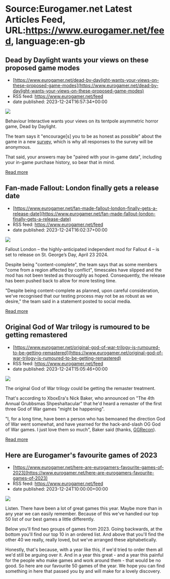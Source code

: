 # Source:Eurogamer.net Latest Articles Feed, URL:https://www.eurogamer.net/feed, language:en-gb

## Dead by Daylight wants your views on these proposed game modes
 - [https://www.eurogamer.net/dead-by-daylight-wants-your-views-on-these-proposed-game-modes](https://www.eurogamer.net/dead-by-daylight-wants-your-views-on-these-proposed-game-modes)
 - RSS feed: https://www.eurogamer.net/feed
 - date published: 2023-12-24T16:57:34+00:00

<img src="https://assetsio.reedpopcdn.com/chucky-dbd.png?width=1920&amp;height=1920&amp;fit=bounds&amp;quality=80&amp;format=jpg&amp;auto=webp" /> <p>Behaviour Interactive wants your views on its tentpole asymmetric horror game, Dead by Daylight.
</p><p>The team says it "encourage[s] you to be as honest as possible" about the game in a new <a href="https://dbd.game/3H0VSuN">survey</a>, which is why all responses to the survey will be anonymous.</p><p>That said, your answers may be "paired with your in-game data", including your in-game purchase history, so bear that in mind.
</p> <p><a href="https://www.eurogamer.net/dead-by-daylight-wants-your-views-on-these-proposed-game-modes">Read more</a></p>

## Fan-made Fallout: London finally gets a release date
 - [https://www.eurogamer.net/fan-made-fallout-london-finally-gets-a-release-date](https://www.eurogamer.net/fan-made-fallout-london-finally-gets-a-release-date)
 - RSS feed: https://www.eurogamer.net/feed
 - date published: 2023-12-24T16:02:37+00:00

<img src="https://assetsio.reedpopcdn.com/Screenshot-2023-12-24-at-15.59.23.png?width=1920&amp;height=1920&amp;fit=bounds&amp;quality=80&amp;format=jpg&amp;auto=webp" /> <p>Fallout London &ndash; the highly-anticipated independent mod for Fallout 4 &ndash; is set to release on St. George&rsquo;s Day, April 23 2024.
</p><p>Despite being "content-complete", the team says that as some members "come from a region affected by conflict", timescales have slipped and the mod has not been tested as thoroughly as hoped. Consequently, the release has been pushed back to allow for more testing time. 
</p><p>"Despite being content-complete as planned, upon careful consideration, we've recognised that our testing process may not be as robust as we desire," the team said in a statement posted to social media.
</p> <p><a href="https://www.eurogamer.net/fan-made-fallout-london-finally-gets-a-release-date">Read more</a></p>

## Original God of War trilogy is rumoured to be getting remastered
 - [https://www.eurogamer.net/original-god-of-war-trilogy-is-rumoured-to-be-getting-remastered](https://www.eurogamer.net/original-god-of-war-trilogy-is-rumoured-to-be-getting-remastered)
 - RSS feed: https://www.eurogamer.net/feed
 - date published: 2023-12-24T15:05:46+00:00

<img src="https://assetsio.reedpopcdn.com/l-intro-1669228211.jpg?width=1920&amp;height=1920&amp;fit=bounds&amp;quality=80&amp;format=jpg&amp;auto=webp" /> <p>The original God of War trilogy could be getting the remaster treatment.
</p><p>That's according to XboxEra's Nick Baker, who announced on "The 4th Annual Grubbsmas Shpeshaltacular" that he'd heard a remaster of the first three God of War games "might be happening".
</p><p>"I, for a long time, have been a person who has bemoaned the direction God of War went somewhat, and have yearned for the hack-and-slash OG God of War games. I just love them so much", Baker said (thanks, <a href="https://www.ggrecon.com/articles/god-of-war-trilogy-remaster-rumour/">GGRecon</a>). 
</p> <p><a href="https://www.eurogamer.net/original-god-of-war-trilogy-is-rumoured-to-be-getting-remastered">Read more</a></p>

## Here are Eurogamer's favourite games of 2023
 - [https://www.eurogamer.net/here-are-eurogamers-favourite-games-of-2023](https://www.eurogamer.net/here-are-eurogamers-favourite-games-of-2023)
 - RSS feed: https://www.eurogamer.net/feed
 - date published: 2023-12-24T10:00:00+00:00

<img src="https://assetsio.reedpopcdn.com/2023030614365800_s.jpg?width=1920&amp;height=1920&amp;fit=bounds&amp;quality=80&amp;format=jpg&amp;auto=webp" /> <p>
Listen. There have been a lot of great games this year. Maybe more than in any year we can easily remember. Because of this we've handled our top 50 list of our best games a little differently.
</p><p>
Below you'll find two groups of games from 2023. Going backwards, at the bottom you'll find our top 10 in an ordered list. And above that you'll find the other 40 we really, really loved, but we've arranged these alphabetically.
</p><p>
Honestly, that's because, with a year like this, if we'd tried to order them all we'd still be arguing over it. And in a year this great - and a year this painful for the people who make games and work around them - that would be no good. So here are our favourite 50 games of the year. We hope you can find something in here that passed you by and will make for a lovely discovery.
</p> <p><a href="

